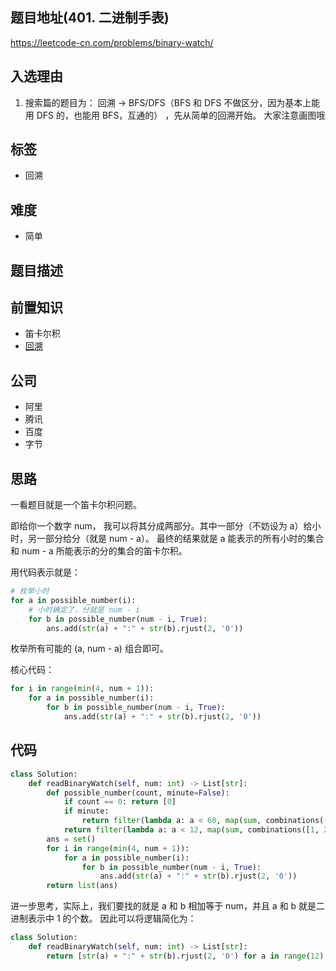 ## 题目地址(401. 二进制手表)

https://leetcode-cn.com/problems/binary-watch/

## 入选理由

1. 搜索篇的题目为： 回溯 -> BFS/DFS（BFS 和 DFS 不做区分，因为基本上能用 DFS 的，也能用 BFS，互通的） ，先从简单的回溯开始。 大家注意画图哦

## 标签

- 回溯

## 难度

- 简单

## 题目描述

## 前置知识

- 笛卡尔积
- [回溯](https://github.com/azl397985856/leetcode/blob/master/thinkings/backtrack.md)

## 公司

- 阿里
- 腾讯
- 百度
- 字节

## 思路

一看题目就是一个笛卡尔积问题。

即给你一个数字 num， 我可以将其分成两部分。其中一部分（不妨设为 a）给小时，另一部分给分（就是 num - a）。 最终的结果就是 a 能表示的所有小时的集合和 num - a 所能表示的分的集合的笛卡尔积。

用代码表示就是：

```python
# 枚举小时
for a in possible_number(i):
    # 小时确定了，分就是 num - i
    for b in possible_number(num - i, True):
        ans.add(str(a) + ":" + str(b).rjust(2, '0'))
```

枚举所有可能的 (a, num - a) 组合即可。

核心代码：

```python
for i in range(min(4, num + 1)):
    for a in possible_number(i):
        for b in possible_number(num - i, True):
            ans.add(str(a) + ":" + str(b).rjust(2, '0'))
```

## 代码



```python
class Solution:
    def readBinaryWatch(self, num: int) -> List[str]:
        def possible_number(count, minute=False):
            if count == 0: return [0]
            if minute:
                return filter(lambda a: a < 60, map(sum, combinations([1, 2, 4, 8, 16, 32], count)))
            return filter(lambda a: a < 12, map(sum, combinations([1, 2, 4, 8], count)))
        ans = set()
        for i in range(min(4, num + 1)):
            for a in possible_number(i):
                for b in possible_number(num - i, True):
                    ans.add(str(a) + ":" + str(b).rjust(2, '0'))
        return list(ans)
```

进一步思考，实际上，我们要找的就是 a 和 b 相加等于 num，并且 a 和 b 就是二进制表示中 1 的个数。 因此可以将逻辑简化为：



```python
class Solution:
    def readBinaryWatch(self, num: int) -> List[str]:
        return [str(a) + ":" + str(b).rjust(2, '0') for a in range(12) for b in range(60) if (bin(a)+bin(b)).count('1') == num]
```

